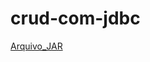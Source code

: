 # crud-com-jdbc

[Arquivo_JAR](https://github.com/eltondouglas/crud-com-jdbc/blob/master/artifacts/Gsis.zip)

